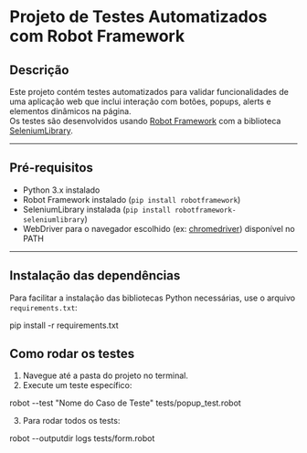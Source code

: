# Projeto de Testes Automatizados com Robot Framework

## Descrição

Este projeto contém testes automatizados para validar funcionalidades de uma aplicação web que inclui interação com botões, popups, alerts e elementos dinâmicos na página.  
Os testes são desenvolvidos usando [Robot Framework](https://robotframework.org/) com a biblioteca [SeleniumLibrary](https://robotframework.org/SeleniumLibrary/).

---

## Pré-requisitos

- Python 3.x instalado  
- Robot Framework instalado (`pip install robotframework`)  
- SeleniumLibrary instalada (`pip install robotframework-seleniumlibrary`)  
- WebDriver para o navegador escolhido (ex: [chromedriver](https://chromedriver.chromium.org/)) disponível no PATH  

---
## Instalação das dependências

Para facilitar a instalação das bibliotecas Python necessárias, use o arquivo `requirements.txt`:

pip install -r requirements.txt

## Como rodar os testes

1. Navegue até a pasta do projeto no terminal.  
2. Execute um teste específico:  

robot --test "Nome do Caso de Teste" tests/popup_test.robot

3. Para rodar todos os tests:

robot --outputdir logs  tests/form.robot




